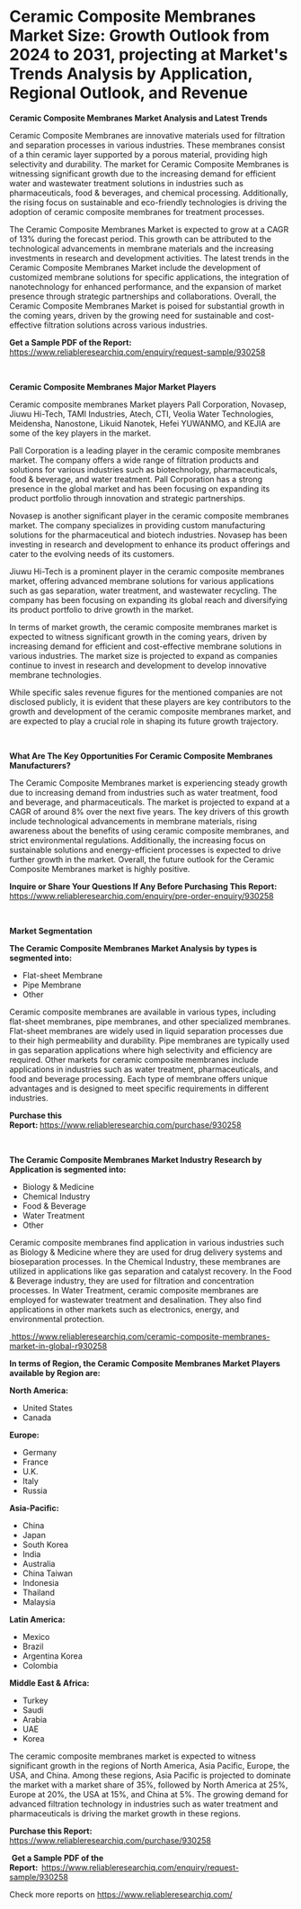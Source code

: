 <p><h1>Ceramic Composite Membranes Market Size: Growth Outlook from 2024 to 2031, projecting at Market's Trends Analysis by Application, Regional Outlook, and Revenue</h1></p><p><strong>Ceramic Composite Membranes Market Analysis and Latest Trends</strong></p>
<p><p>Ceramic Composite Membranes are innovative materials used for filtration and separation processes in various industries. These membranes consist of a thin ceramic layer supported by a porous material, providing high selectivity and durability. The market for Ceramic Composite Membranes is witnessing significant growth due to the increasing demand for efficient water and wastewater treatment solutions in industries such as pharmaceuticals, food & beverages, and chemical processing. Additionally, the rising focus on sustainable and eco-friendly technologies is driving the adoption of ceramic composite membranes for treatment processes.</p><p>The Ceramic Composite Membranes Market is expected to grow at a CAGR of 13% during the forecast period. This growth can be attributed to the technological advancements in membrane materials and the increasing investments in research and development activities. The latest trends in the Ceramic Composite Membranes Market include the development of customized membrane solutions for specific applications, the integration of nanotechnology for enhanced performance, and the expansion of market presence through strategic partnerships and collaborations. Overall, the Ceramic Composite Membranes Market is poised for substantial growth in the coming years, driven by the growing need for sustainable and cost-effective filtration solutions across various industries.</p></p>
<p><strong>Get a Sample PDF of the Report:&nbsp;</strong> <a href="https://www.reliableresearchiq.com/enquiry/request-sample/930258">https://www.reliableresearchiq.com/enquiry/request-sample/930258</a></p>
<p>&nbsp;</p>
<p><strong>Ceramic Composite Membranes Major Market Players</strong></p>
<p><p>Ceramic composite membranes Market players Pall Corporation, Novasep, Jiuwu Hi-Tech, TAMI Industries, Atech, CTI, Veolia Water Technologies, Meidensha, Nanostone, Likuid Nanotek, Hefei YUWANMO, and KEJIA are some of the key players in the market.</p><p>Pall Corporation is a leading player in the ceramic composite membranes market. The company offers a wide range of filtration products and solutions for various industries such as biotechnology, pharmaceuticals, food & beverage, and water treatment. Pall Corporation has a strong presence in the global market and has been focusing on expanding its product portfolio through innovation and strategic partnerships.</p><p>Novasep is another significant player in the ceramic composite membranes market. The company specializes in providing custom manufacturing solutions for the pharmaceutical and biotech industries. Novasep has been investing in research and development to enhance its product offerings and cater to the evolving needs of its customers.</p><p>Jiuwu Hi-Tech is a prominent player in the ceramic composite membranes market, offering advanced membrane solutions for various applications such as gas separation, water treatment, and wastewater recycling. The company has been focusing on expanding its global reach and diversifying its product portfolio to drive growth in the market.</p><p>In terms of market growth, the ceramic composite membranes market is expected to witness significant growth in the coming years, driven by increasing demand for efficient and cost-effective membrane solutions in various industries. The market size is projected to expand as companies continue to invest in research and development to develop innovative membrane technologies.</p><p>While specific sales revenue figures for the mentioned companies are not disclosed publicly, it is evident that these players are key contributors to the growth and development of the ceramic composite membranes market, and are expected to play a crucial role in shaping its future growth trajectory.</p></p>
<p>&nbsp;</p>
<p><strong>What Are The Key Opportunities For Ceramic Composite Membranes Manufacturers?</strong></p>
<p><p>The Ceramic Composite Membranes market is experiencing steady growth due to increasing demand from industries such as water treatment, food and beverage, and pharmaceuticals. The market is projected to expand at a CAGR of around 8% over the next five years. The key drivers of this growth include technological advancements in membrane materials, rising awareness about the benefits of using ceramic composite membranes, and strict environmental regulations. Additionally, the increasing focus on sustainable solutions and energy-efficient processes is expected to drive further growth in the market. Overall, the future outlook for the Ceramic Composite Membranes market is highly positive.</p></p>
<p><strong>Inquire or Share Your Questions If Any Before Purchasing This Report:</strong> <a href="https://www.reliableresearchiq.com/enquiry/pre-order-enquiry/930258">https://www.reliableresearchiq.com/enquiry/pre-order-enquiry/930258</a></p>
<p>&nbsp;</p>
<p><strong>Market Segmentation</strong></p>
<p><strong>The Ceramic Composite Membranes Market Analysis by types is segmented into:</strong></p>
<p><ul><li>Flat-sheet Membrane</li><li>Pipe Membrane</li><li>Other</li></ul></p>
<p><p>Ceramic composite membranes are available in various types, including flat-sheet membranes, pipe membranes, and other specialized membranes. Flat-sheet membranes are widely used in liquid separation processes due to their high permeability and durability. Pipe membranes are typically used in gas separation applications where high selectivity and efficiency are required. Other markets for ceramic composite membranes include applications in industries such as water treatment, pharmaceuticals, and food and beverage processing. Each type of membrane offers unique advantages and is designed to meet specific requirements in different industries.</p></p>
<p><strong>Purchase this Report:&nbsp;</strong><a href="https://www.reliableresearchiq.com/purchase/930258">https://www.reliableresearchiq.com/purchase/930258</a></p>
<p>&nbsp;</p>
<p><strong>The Ceramic Composite Membranes Market Industry Research by Application is segmented into:</strong></p>
<p><ul><li>Biology & Medicine</li><li>Chemical Industry</li><li>Food & Beverage</li><li>Water Treatment</li><li>Other</li></ul></p>
<p><p>Ceramic composite membranes find application in various industries such as Biology & Medicine where they are used for drug delivery systems and bioseparation processes. In the Chemical Industry, these membranes are utilized in applications like gas separation and catalyst recovery. In the Food & Beverage industry, they are used for filtration and concentration processes. In Water Treatment, ceramic composite membranes are employed for wastewater treatment and desalination. They also find applications in other markets such as electronics, energy, and environmental protection.</p></p>
<p><a href="https://www.reliableresearchiq.com/ceramic-composite-membranes-market-in-global-r930258">&nbsp;https://www.reliableresearchiq.com/ceramic-composite-membranes-market-in-global-r930258</a></p>
<p><strong>In terms of Region, the Ceramic Composite Membranes Market Players available by Region are:</strong></p>
<p>
    <p> <strong> North America: </strong>
        <ul>
            <li>United States</li>
            <li>Canada</li>
        </ul>
        </p> 
    <p> <strong> Europe: </strong>
        <ul>
            <li>Germany</li>
            <li>France</li>
            <li>U.K.</li>
            <li>Italy</li>
            <li>Russia</li>
        </ul>
        </p> 
    <p> <strong> Asia-Pacific: </strong>
        <ul>
            <li>China</li>
            <li>Japan</li>
            <li>South Korea</li>
            <li>India</li>
            <li>Australia</li>
            <li>China Taiwan</li>
            <li>Indonesia</li>
            <li>Thailand</li>
            <li>Malaysia</li>
        </ul>
        </p> 
    <p> <strong> Latin America: </strong>
        <ul>
            <li>Mexico</li>
            <li>Brazil</li>
            <li>Argentina Korea</li>
            <li>Colombia</li>
        </ul>
        </p> 
    <p> <strong> Middle East & Africa: </strong>
        <ul>
            <li>Turkey</li>
            <li>Saudi</li>
            <li>Arabia</li>
            <li>UAE</li>
            <li>Korea</li>
        </ul>
    </p>
    </p>
<p><p>The ceramic composite membranes market is expected to witness significant growth in the regions of North America, Asia Pacific, Europe, the USA, and China. Among these regions, Asia Pacific is projected to dominate the market with a market share of 35%, followed by North America at 25%, Europe at 20%, the USA at 15%, and China at 5%. The growing demand for advanced filtration technology in industries such as water treatment and pharmaceuticals is driving the market growth in these regions.</p></p>
<p><strong>Purchase this Report: </strong><a href="https://www.reliableresearchiq.com/purchase/930258">https://www.reliableresearchiq.com/purchase/930258</a></p>
<p>&nbsp;<strong>Get a Sample PDF of the Report:&nbsp;&nbsp;</strong><a href="https://www.reliableresearchiq.com/enquiry/request-sample/930258">https://www.reliableresearchiq.com/enquiry/request-sample/930258</a></p>
<p><strong></strong></p>
<p>Check more reports on <a href="https://www.reliableresearchiq.com/">https://www.reliableresearchiq.com/</a></p>